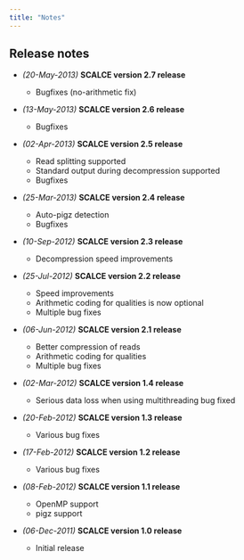 ```yaml
---
title: "Notes"
---
```


## Release notes

- *(20-May-2013)* **SCALCE version 2.7 release**
	- Bugfixes (no-arithmetic fix)

- *(13-May-2013)* **SCALCE version 2.6 release**
	- Bugfixes

- *(02-Apr-2013)* **SCALCE version 2.5 release**
	- Read splitting supported
	- Standard output during decompression supported
	- Bugfixes

- *(25-Mar-2013)* **SCALCE version 2.4 release**
	- Auto-pigz detection
	- Bugfixes

- *(10-Sep-2012)* **SCALCE version 2.3 release**
	- Decompression speed improvements

- *(25-Jul-2012)* **SCALCE version 2.2 release**
	- Speed improvements
	- Arithmetic coding for qualities is now optional
	- Multiple bug fixes

- *(06-Jun-2012)* **SCALCE version 2.1 release**
	- Better compression of reads
	- Arithmetic coding for qualities
	- Multiple bug fixes

- *(02-Mar-2012)* **SCALCE version 1.4 release**
	- Serious data loss when using multithreading bug fixed

- *(20-Feb-2012)* **SCALCE version 1.3 release**
	- Various bug fixes

- *(17-Feb-2012)* **SCALCE version 1.2 release**
	- Various bug fixes

- *(08-Feb-2012)* **SCALCE version 1.1 release**
	- OpenMP support
	- pigz support

- *(06-Dec-2011)* **SCALCE version 1.0 release**
	- Initial release
